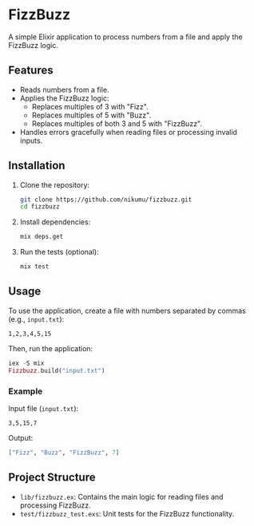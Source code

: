 # FizzBuzz  

A simple Elixir application to process numbers from a file and apply the FizzBuzz logic.  

## Features  
- Reads numbers from a file.  
- Applies the FizzBuzz logic:
  - Replaces multiples of 3 with "Fizz".
  - Replaces multiples of 5 with "Buzz".
  - Replaces multiples of both 3 and 5 with "FizzBuzz".  
- Handles errors gracefully when reading files or processing invalid inputs.  

## Installation  

1. Clone the repository:  
   ```bash
   git clone https://github.com/nikumu/fizzbuzz.git
   cd fizzbuzz
   ```  

2. Install dependencies:  
   ```bash
   mix deps.get
   ```  

3. Run the tests (optional):  
   ```bash
   mix test
   ```  

## Usage  

To use the application, create a file with numbers separated by commas (e.g., `input.txt`):  

```
1,2,3,4,5,15
```  

Then, run the application:  

```elixir
iex -S mix
Fizzbuzz.build("input.txt")
```  

### Example  

Input file (`input.txt`):  
```
3,5,15,7
```  

Output:  
```elixir
["Fizz", "Buzz", "FizzBuzz", 7]
```  

## Project Structure  

- `lib/fizzbuzz.ex`: Contains the main logic for reading files and processing FizzBuzz.  
- `test/fizzbuzz_test.exs`: Unit tests for the FizzBuzz functionality.  

 
